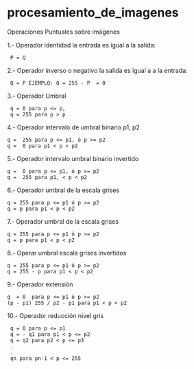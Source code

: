 # procesamiento_de_imagenes
Operaciones Puntuales sobre imágenes

1.- Operador identidad
la entrada es igual a la salida: 

     P = Q

2.- Operador inverso o negativo
la salida es igual a a la entrada: 

     Q = P EJEMPLO: Q = 255 - P  = 0

3.- Operador Umbral

     q = 0 para p <= p,
     q = 255 para p > p

4.- Operador intervalo de umbral binario
    p1, p2 
    
    q =  255 para p <= p1, ó p >= p2
    q =  0 para p1 < p < p2 

5.- Operador intervalo umbral binario invertido

    q =  0 para p <= p1, ó p >= p2
    q =  255 para p1, < p < p2 

6.- Operador umbral de la escala grises
   
    q = 255 para p <= p1 ó p >= p2
    q = p para p1 < p < p2

7.- Operador umbral de la escala grises
   
    q = 255 para p <= p1 ó p >= p2
    q = p para p1 < p < p2

8.- Operar umbral escala grises invertidos

    q = 255 para p <= p1 ó p >= p2
    q = 255 - p para p1 < p < p2

9.- Operador extensión 

    q  = 0  para p <= p1 ó p >= p2
    (p - p1) 255 / p2 - p1 para p1 < p < p2

10.- Operador reducción nivel gris
    
     q = 0 para p <= p1
     q = - q1 para p1 < p <= p2
     q = q2 para p2 < p <= p3
     .
     .
     qn para pn-1 < p <= 255
